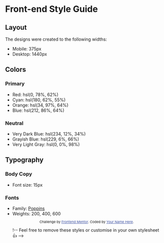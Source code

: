 # Front-end Style Guide

## Layout

The designs were created to the following widths:

- Mobile: 375px
- Desktop: 1440px

## Colors

### Primary

- Red: hsl(0, 78%, 62%)
- Cyan: hsl(180, 62%, 55%)
- Orange: hsl(34, 97%, 64%)
- Blue: hsl(212, 86%, 64%)

### Neutral

- Very Dark Blue: hsl(234, 12%, 34%)
- Grayish Blue: hsl(229, 6%, 66%)
- Very Light Gray: hsl(0, 0%, 98%)

## Typography

### Body Copy

- Font size: 15px

### Fonts

- Family: [Poppins](https://fonts.google.com/specimen/Poppins)
- Weights: 200, 400, 600
  <footer>
    <p class="attribution">
      Challenge by <a href="https://www.frontendmentor.io?ref=challenge" target="_blank">Frontend Mentor</a>. 
      Coded by <a href="#">Your Name Here</a>.
    </p>
  </footer>!-- Feel free to remove these styles or customise in your own stylesheet 👍 -->
  <style>
    .attribution { font-size: 11px; text-align: center; }
    .attribution a { color: hsl(228, 45%, 44%); }
  </style>
